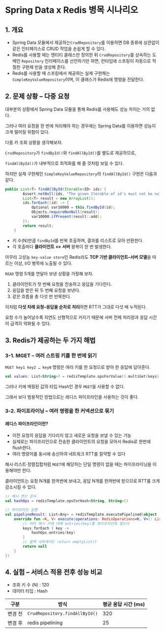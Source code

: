 # Spring Data x Redis 병목 시나리오



## 1. 개요

- Spring Data 모듈에서 제공하는`CrudRepository`를 이용하면 DB 종류에 상관없이 같은 인터페이스로 CRUD 작업을 손쉽게 할 수 있다.
- Redis를 사용할 때는 엔티티 클래스만 정의한 뒤 `CrudRepository`를 상속하는 도메인 `Repository` 인터페이스를 선언하기만 하면,
  런타임에 스프링이 자동으로 적절한 구현체 빈을 생성해 준다.
- Redis를 사용할 때 스프링에서 제공하는 실제 구현체는 `SimpleKeyValueRepository`이며, 이 클래스가 Redis에 명령을 전달한다.



## 2. 문제 상황 – 다중 요청

대부분의 상황에서 Spring Data 모듈을 통해 Redis를 사용해도 성능 차이는 거의 없다.

그러나 여러 요청을 한 번에 처리해야 하는 경우에는 Spring Data를 이용하면 성능이 크게 떨어질 위험이 있다.



다중 키 조회 상황을 생각해보자.

`CrudRepository`가 `findById()`와 `findAllById()`를 별도로 제공하므로,

`findAllById()`가 내부적으로 최적화를 해 줄 것처럼 보일 수 있다.



하지만 실제 구현체인 `SimpleKeyValueRepository`의 `findAllById()` 구현은 다음과 같다.

```java
public List<T> findAllById(Iterable<ID> ids) {
        Assert.notNull(ids, "The given Iterable of id's must not be null");
        List<T> result = new ArrayList();
        ids.forEach((id) -> {
            Optional var10000 = this.findById(id);
            Objects.requireNonNull(result);
            var10000.ifPresent(result::add);
        });
        return result;
    }
```

- 키 수(N)만큼 `findById`를 반복 호출하며, 결과를 리스트로 모아 반환한다.
- 각 호출마다 **클라이언트 ↔ 서버** 왕복이 한 번 발생한다.



아무리 고성능 `key-value store`인 Redis라도 **TCP 기반 클라이언트–서버 모델**을 따르는 이상, I/O 병목에 노출될 수 있다.



`READ` 명령 5개를 연달아 보낸 상황을 가정해 보자.

1. 클라이언트가 첫 번째 요청을 전송하고 응답을 기다린다.
2. 응답을 받은 뒤 두 번째 요청을 보낸다.
3. 같은 흐름을 총 다섯 번 반복한다.



이처럼 **다섯 차례 요청–응답을 순차로 처리**하면 RTT가 그대로 다섯 배 누적된다.

요청 수가 늘어날수록 지연도 선형적으로 커지기 때문에 서버 전체 처리량과 응답 시간이 급격히 악화될 수 있다.



## 3. Redis가 제공하는 두 가지 해법

### 3-1. MGET – 여러 스트링 키를 한 번에 읽기

`MGET key1 key2 … keyN` 명령은 여러 키를 한 요청으로 받아 한 응답에 담아준다.

```kotlin
val values: List<String>? = redisTemplate.opsForValue().multiGet(keys)
```

그러나 키에 매핑된 값의 타입 Hash인 경우 `MGET`을 사용할 수 없다.

그래서 보다 범용적인 방법으로는 레디스 파이프라인을 사용하는 것이 좋다.



### 3-2. 파이프라이닝 – 여러 명령을 한 커넥션으로 묶기

#### 레디스 파이프라인이란?

- 이전 요청의 응답을 기다리지 않고 새로운 요청을 보낼 수 있는 기능
- 실제로는 파이프라인으로 전송한 클라이언트의 요청을 모아서 Redis로 한번에 flush한다.
- 여러 명령어를 동시에 송신하여 네트워크 RTT를 절약할 수 있다



해시·리스트·정렬집합처럼 `MGET`에 해당하는 단일 명령이 없을 때는 파이프라이닝을 이용해야만 한다.

클라이언트는 요청 N개를 한꺼번에 보내고, 응답 N개를 한꺼번에 받으므로 RTT를 크게 감소시킬 수 있다.

```kotlin
// 해시 연산 준비
val hashOps = redisTemplate.opsForHash<String, String>()

// 파이프라인 실행
val pipelineResult: List<Any> = redisTemplate.executePipelined(object : SessionCallback<Any> {
    override fun <K, V> execute(operations: RedisOperations<K, V>): List<Any>? {
        // 여러 해시 키에 대해 entries(key)를 파이프라인에 쌓는다
        keys.forEach { key ->
            hashOps.entries(key)
        }
        // 콜백 내부에서는 return emptyList()
        return null
    }
})
```



## 4. 실험 – 서비스 적용 전후 성능 비교

- 조회 키 수 (N) : 120
- 데이터 타입 : Hash

| 구분    | 방식                           | 평균 응답 시간 (ms) |
| ------- | ------------------------------ | ------------------- |
| 변경 전 | `CrudRepository.findAllById()` | 320                 |
| 변경 후 | redis pipelining               | 25                  |

